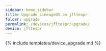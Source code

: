 ```yaml
---
sidebar: home_sidebar
title: Upgrade LineageOS on jfltespr
folder: upgrade
permalink: /devices/jfltespr/upgrade/
device: jfltespr
---
```

{% include templates/device_upgrade.md %}
